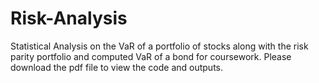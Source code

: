 # Risk-Analysis
Statistical Analysis on the VaR of a portfolio of stocks along with the risk parity portfolio and computed VaR of a bond for coursework. Please download the pdf file to view the code and outputs.
